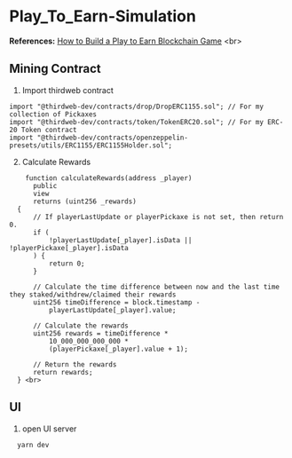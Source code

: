 # Play_To_Earn-Simulation
**References:** [How to Build a Play to Earn Blockchain Game]([https://ithelp.ithome.com.tw/articles/10297084](https://www.youtube.com/watch?v=iTfQh5m8HF8&t=2s)) <br>
## Mining Contract
1. Import thirdweb contract <br>
  ```
  import "@thirdweb-dev/contracts/drop/DropERC1155.sol"; // For my collection of Pickaxes 
  import "@thirdweb-dev/contracts/token/TokenERC20.sol"; // For my ERC-20 Token contract 
  import "@thirdweb-dev/contracts/openzeppelin-presets/utils/ERC1155/ERC1155Holder.sol";
  ```
2. Calculate Rewards <br>
  ```
      function calculateRewards(address _player) 
        public 
        view 
        returns (uint256 _rewards) 
    { 
        // If playerLastUpdate or playerPickaxe is not set, then return 0. 
        if ( 
            !playerLastUpdate[_player].isData || !playerPickaxe[_player].isData 
        ) { 
            return 0; 
        } 

        // Calculate the time difference between now and the last time they staked/withdrew/claimed their rewards 
        uint256 timeDifference = block.timestamp - 
            playerLastUpdate[_player].value;  

        // Calculate the rewards  
        uint256 rewards = timeDifference * 
            10_000_000_000_000 * 
            (playerPickaxe[_player].value + 1); 

        // Return the rewards 
        return rewards; 
    } <br>
  ```
## UI
1. open UI server 
```
  yarn dev
```
